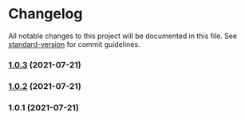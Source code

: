 # Changelog

All notable changes to this project will be documented in this file. See [standard-version](https://github.com/conventional-changelog/standard-version) for commit guidelines.

### [1.0.3](https://github.com/fractal-ly/frctly-validation/compare/v1.0.2...v1.0.3) (2021-07-21)

### [1.0.2](https://github.com/fractal-ly/frctly-validation/compare/v1.0.1...v1.0.2) (2021-07-21)

### 1.0.1 (2021-07-21)
